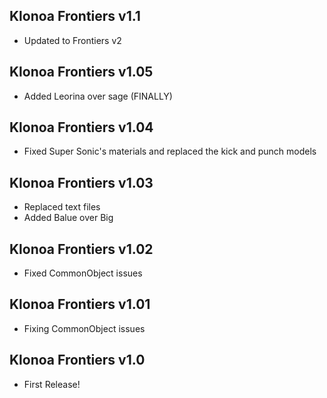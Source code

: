 ## Klonoa Frontiers v1.1
- Updated to Frontiers v2
## Klonoa Frontiers v1.05
- Added Leorina over sage (FINALLY)
## Klonoa Frontiers v1.04
- Fixed Super Sonic's materials and replaced the kick and punch models
## Klonoa Frontiers v1.03
- Replaced text files
- Added Balue over Big
## Klonoa Frontiers v1.02
- Fixed CommonObject issues
## Klonoa Frontiers v1.01
- Fixing CommonObject issues
## Klonoa Frontiers v1.0
- First Release!
